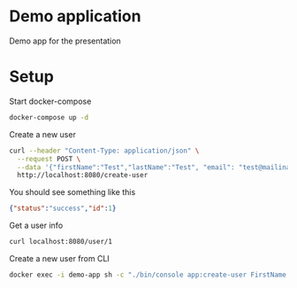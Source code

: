 # Demo application
Demo app for the presentation

# Setup
Start docker-compose
```bash
docker-compose up -d
```

Create a new user
```bash
curl --header "Content-Type: application/json" \
  --request POST \
  --data '{"firstName":"Test","lastName":"Test", "email": "test@mailinator.com", "address": "Munich"}' \
  http://localhost:8080/create-user
```

You should see something like this
```json
{"status":"success","id":1}
```

Get a user info
```bash
curl localhost:8080/user/1
```

Create a new user from CLI
```bash
docker exec -i demo-app sh -c "./bin/console app:create-user FirstName LastName test@mailinator.com "Test address""
```

